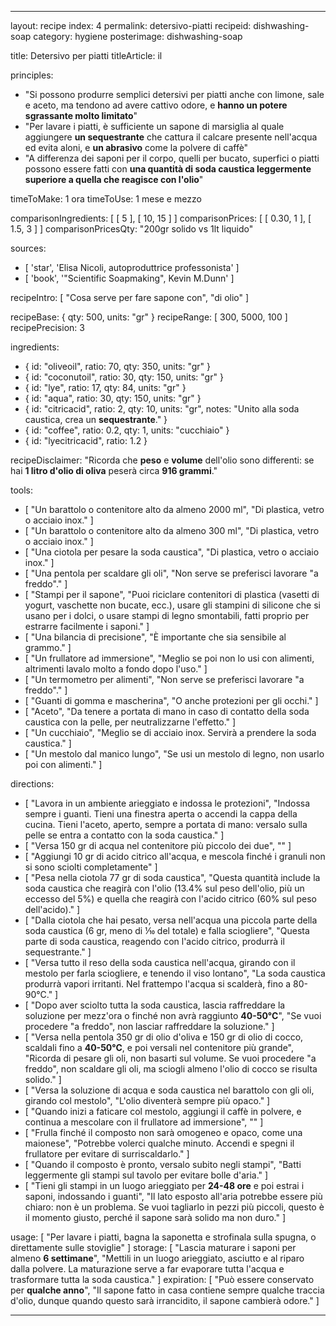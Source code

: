 ---

layout: recipe
index: 4
permalink: detersivo-piatti
recipeid: dishwashing-soap
category: hygiene
posterimage: dishwashing-soap

title: Detersivo per piatti
titleArticle: il

principles:
  - "Si possono produrre semplici detersivi per piatti anche con limone, sale e aceto, ma tendono ad avere cattivo odore, e <strong>hanno un potere sgrassante molto limitato</strong>"
  - "Per lavare i piatti, è sufficiente un sapone di marsiglia al quale aggiungere <strong>un sequestrante</strong> che cattura il calcare presente nell'acqua ed evita aloni, e <strong>un abrasivo</strong> come la polvere di caffè"
  - "A differenza dei saponi per il corpo, quelli per bucato, superfici o piatti possono essere fatti con <strong>una quantità di soda caustica leggermente superiore a quella che reagisce con l'olio</strong>"

timeToMake: 1 ora
timeToUse: 1 mese e mezzo

comparisonIngredients: [ [ 5 ], [ 10, 15 ] ]
comparisonPrices: [ [ 0.30, 1 ], [ 1.5, 3 ] ]
comparisonPricesQty: "200gr solido vs 1lt liquido"

sources:
  - [ 'star', 'Elisa Nicoli, autoproduttrice professonista' ]
  - [ 'book', '"Scientific Soapmaking", Kevin M.Dunn' ]

recipeIntro: [ "Cosa serve per fare sapone con", "di olio" ]

recipeBase: { qty: 500, units: "gr" }
recipeRange: [ 300, 5000, 100 ]
recipePrecision: 3

ingredients:
  - { id: "oliveoil",
      ratio: 70,
      qty: 350,
      units: "gr" }
  - { id: "coconutoil",
      ratio: 30,
      qty: 150,
      units: "gr" }
  - { id: "lye",
      ratio: 17,
      qty: 84,
      units: "gr" }
  - { id: "aqua",
      ratio: 30,
      qty: 150,
      units: "gr" }
  - { id: "citricacid",
      ratio: 2,
      qty: 10,
      units: "gr",
      notes: "Unito alla soda caustica, crea un <strong>sequestrante</strong>." }
  - { id: "coffee",
      ratio: 0.2,
      qty: 1,
      units: "cucchia<span data-plural='coffee.io-i'>io</span>" }
  - { id: "lyecitricacid",
      ratio: 1.2 }

recipeDisclaimer: "Ricorda che <strong>peso</strong> e <strong>volume</strong> dell'olio sono differenti: se hai <strong>1 litro d'olio di oliva</strong> peserà circa <strong>916 grammi</strong>."

tools:
  - [ "Un barattolo o contenitore alto da almeno <span class='qtyspan'><span data-qty='volume.oliveoil' data-mult='2' data-prec='1'>2000</span> ml</span>", "Di plastica, vetro o acciaio inox." ]
  - [ "Un barattolo o contenitore alto da almeno <span class='qtyspan'><span data-qty='volume.aqua' data-mult='2' data-prec='1'>300</span> ml</span>", "Di plastica, vetro o acciaio inox." ]
  - [ "Una ciotola per pesare la soda caustica", "Di plastica, vetro o acciaio inox." ]
  - [ "Una pentola per scaldare gli oli", "Non serve se preferisci lavorare &quot;a freddo&quot;." ]
  - [ "Stampi per il sapone", "Puoi riciclare contenitori di plastica (vasetti di yogurt, vaschette non bucate, ecc.), usare gli stampini di silicone che si usano per i dolci, o usare stampi di legno smontabili, fatti proprio per estrarre facilmente i saponi." ]
  - [ "Una bilancia di precisione", "È importante che sia sensibile al grammo." ]
  - [ "Un frullatore ad immersione", "Meglio se poi non lo usi con alimenti, altrimenti lavalo molto a fondo dopo l'uso." ]
  - [ "Un termometro per alimenti", "Non serve se preferisci lavorare &quot;a freddo&quot;." ]
  - [ "Guanti di gomma e mascherina", "O anche protezioni per gli occhi." ]
  - [ "Aceto", "Da tenere a portata di mano in caso di contatto della soda caustica con la pelle, per neutralizzarne l'effetto." ]
  - [ "Un cucchiaio", "Meglio se di acciaio inox. Servirà a prendere la soda caustica." ]
  - [ "Un mestolo dal manico lungo", "Se usi un mestolo di legno, non usarlo poi con alimenti." ]

directions:
  - [ "Lavora in un ambiente arieggiato e indossa le protezioni", "Indossa sempre i guanti. Tieni una finestra aperta o accendi la cappa della cucina. Tieni l'aceto, aperto, sempre a portata di mano: versalo sulla pelle se entra a contatto con la soda caustica." ]
  - [ "Versa <span class='qtyspan'><span data-qty='aqua'>150</span> gr</span> di acqua nel contenitore più piccolo dei due", "" ]
  - [ "Aggiungi <span class='qtyspan'><span data-qty='citricacid'>10</span> gr</span> di acido citrico all'acqua, e mescola finché i granuli non si sono sciolti completamente" ]
  - [ "Pesa nella ciotola <span class='qtyspan'><span data-qty='lye'>77</span> gr</span> di soda caustica", "Questa quantità include la soda caustica che reagirà con l'olio (13.4% sul peso dell'olio, più un eccesso del 5%) e quella che reagirà con l'acido citrico (60% sul peso dell'acido)." ]
  - [ "Dalla ciotola che hai pesato, versa nell'acqua una piccola parte della soda caustica (<span class='qtyspan'><span data-qty='lyecitricacid'>6</span> gr</span>, meno di &#8530; del totale) e falla sciogliere", "Questa parte di soda caustica, reagendo con l'acido citrico, produrrà il sequestrante." ]
  - [ "Versa tutto il reso della soda caustica nell'acqua, girando con il mestolo per farla sciogliere, e tenendo il viso lontano", "La soda caustica produrrà vapori irritanti. Nel frattempo l'acqua si scalderà, fino a 80-90°C." ]
  - [ "Dopo aver sciolto tutta la soda caustica, lascia raffreddare la soluzione per mezz'ora o finché non avrà raggiunto <strong>40-50°C</strong>", "Se vuoi procedere &quot;a freddo&quot;, non lasciar raffreddare la soluzione." ]
  - [ "Versa nella pentola <span class='qtyspan'><span data-qty='oliveoil'>350</span> gr</span> di olio d'oliva e <span class='qtyspan'><span data-qty='coconutoil'>150</span> gr</span> di olio di cocco, scaldali fino a <strong>40-50°C</strong>, e poi versali nel contenitore più grande", "Ricorda di pesare gli oli, non basarti sul volume. Se vuoi procedere &quot;a freddo&quot;, non scaldare gli oli, ma sciogli almeno l'olio di cocco se risulta solido." ]
  - [ "Versa la soluzione di acqua e soda caustica nel barattolo con gli oli, girando col mestolo", "L'olio diventerà sempre più opaco." ]
  - [ "Quando inizi a faticare col mestolo, aggiungi il caffè in polvere, e continua a mescolare con il frullatore ad immersione", "" ]
  - [ "Frulla finché il composto non sarà omogeneo e opaco, come una maionese", "Potrebbe volerci qualche minuto. Accendi e spegni il frullatore per evitare di surriscaldarlo." ]
  - [ "Quando il composto è pronto, versalo subito negli stampi", "Batti leggermente gli stampi sul tavolo per evitare bolle d'aria." ]
  - [ "Tieni gli stampi in un luogo arieggiato per <strong>24-48 ore</strong> e poi estrai i saponi, indossando i guanti", "Il lato esposto all'aria potrebbe essere  più chiaro: non è un problema. Se vuoi tagliarlo in pezzi più piccoli, questo è il momento giusto, perché il sapone sarà solido ma non duro." ]

usage: [ "Per lavare i piatti, bagna la saponetta e strofinala sulla spugna, o direttamente sulle stoviglie" ]
storage: [ "Lascia maturare i saponi per almeno <strong>6 settimane</strong>", "Mettili in un luogo arieggiato, asciutto e al riparo dalla polvere. La maturazione serve a far evaporare tutta l'acqua e trasformare tutta la soda caustica." ]
expiration: [ "Può essere conservato per <strong>qualche anno</strong>", "Il sapone fatto in casa contiene sempre qualche traccia d'olio, dunque quando questo sarà irrancidito, il sapone cambierà odore." ]

---
